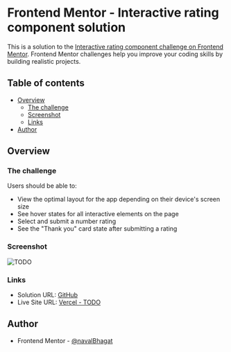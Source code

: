 # Frontend Mentor - Interactive rating component solution

This is a solution to the [Interactive rating component challenge on Frontend Mentor](https://www.frontendmentor.io/challenges/interactive-rating-component-koxpeBUmI). Frontend Mentor challenges help you improve your coding skills by building realistic projects.

## Table of contents

- [Overview](#overview)
  - [The challenge](#the-challenge)
  - [Screenshot](#screenshot)
  - [Links](#links)
- [Author](#author)

## Overview

### The challenge

Users should be able to:

- View the optimal layout for the app depending on their device's screen size
- See hover states for all interactive elements on the page
- Select and submit a number rating
- See the "Thank you" card state after submitting a rating

### Screenshot

![TODO](./screenshot.jpg)

### Links

- Solution URL: [GitHub](https://github.com/navalBhagat/interactive-rating-component-fe-mentor)
- Live Site URL: [Vercel - TODO](https://your-live-site-url.com)

## Author

- Frontend Mentor - [@navalBhagat](https://www.frontendmentor.io/profile/navalBhagat)
